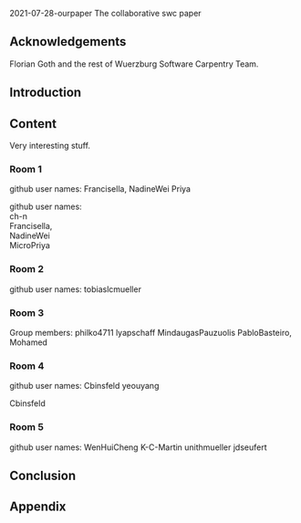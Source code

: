  2021-07-28-ourpaper
The collaborative swc paper

## Acknowledgements

Florian Goth and the rest of Wuerzburg Software Carpentry Team.


## Introduction

## Content
Very interesting stuff.

### Room 1
github user names: Francisella, NadineWei Priya

github user names:<br>
ch-n<br>
Francisella, <br>
NadineWei<br>
MicroPriya

### Room 2
github user names:
tobiaslcmueller

### Room 3
Group members: philko4711 lyapschaff MindaugasPauzuolis PabloBasteiro, Mohamed


### Room 4
github user names:
Cbinsfeld
yeouyang

Cbinsfeld
### Room 5
github user names: WenHuiCheng K-C-Martin unithmueller jdseufert

## Conclusion

## Appendix
